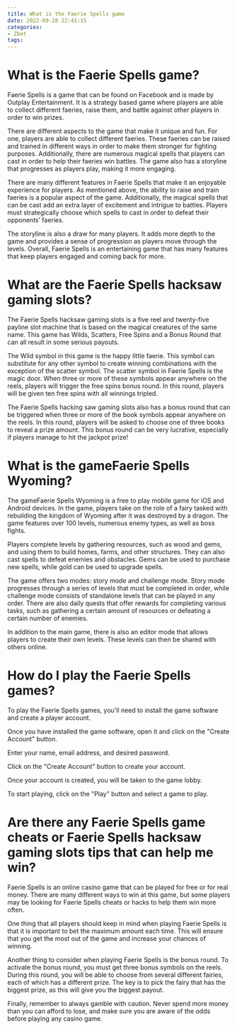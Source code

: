 ```yaml
---
title: What is the Faerie Spells game
date: 2022-09-28 22:41:15
categories:
- Zbet
tags:
---
```



#  What is the Faerie Spells game?

Faerie Spells is a game that can be found on Facebook and is made by Outplay Entertainment. It is a strategy based game where players are able to collect different faeries, raise them, and battle against other players in order to win prizes.

There are different aspects to the game that make it unique and fun. For one, players are able to collect different faeries. These faeries can be raised and trained in different ways in order to make them stronger for fighting purposes. Additionally, there are numerous magical spells that players can cast in order to help their faeries win battles. The game also has a storyline that progresses as players play, making it more engaging.

There are many different features in Faerie Spells that make it an enjoyable experience for players. As mentioned above, the ability to raise and train faeries is a popular aspect of the game. Additionally, the magical spells that can be cast add an extra layer of excitement and intrigue to battles. Players must strategically choose which spells to cast in order to defeat their opponents’ faeries.

The storyline is also a draw for many players. It adds more depth to the game and provides a sense of progression as players move through the levels. Overall, Faerie Spells is an entertaining game that has many features that keep players engaged and coming back for more.

#  What are the Faerie Spells hacksaw gaming slots?

The Faerie Spells hacksaw gaming slots is a five reel and twenty-five payline slot machine that is based on the magical creatures of the same name. This game has Wilds, Scatters, Free Spins and a Bonus Round that can all result in some serious payouts.

The Wild symbol in this game is the happy little faerie. This symbol can substitute for any other symbol to create winning combinations with the exception of the scatter symbol. The scatter symbol in Faerie Spells is the magic door. When three or more of these symbols appear anywhere on the reels, players will trigger the free spins bonus round. In this round, players will be given ten free spins with all winnings tripled.

The Faerie Spells hacking saw gaming slots also has a bonus round that can be triggered when three or more of the book symbols appear anywhere on the reels. In this round, players will be asked to choose one of three books to reveal a prize amount. This bonus round can be very lucrative, especially if players manage to hit the jackpot prize!

#  What is the gameFaerie Spells Wyoming?

The gameFaerie Spells Wyoming is a free to play mobile game for iOS and Android devices. In the game, players take on the role of a fairy tasked with rebuilding the kingdom of Wyoming after it was destroyed by a dragon. The game features over 100 levels, numerous enemy types, as well as boss fights.

Players complete levels by gathering resources, such as wood and gems, and using them to build homes, farms, and other structures. They can also cast spells to defeat enemies and obstacles. Gems can be used to purchase new spells, while gold can be used to upgrade spells.

The game offers two modes: story mode and challenge mode. Story mode progresses through a series of levels that must be completed in order, while challenge mode consists of standalone levels that can be played in any order. There are also daily quests that offer rewards for completing various tasks, such as gathering a certain amount of resources or defeating a certain number of enemies.

In addition to the main game, there is also an editor mode that allows players to create their own levels. These levels can then be shared with others online.

#  How do I play the Faerie Spells games?

To play the Faerie Spells games, you'll need to install the game software and create a player account.

Once you have installed the game software, open it and click on the "Create Account" button.

Enter your name, email address, and desired password.

Click on the "Create Account" button to create your account.

Once your account is created, you will be taken to the game lobby.

To start playing, click on the "Play" button and select a game to play.

#  Are there any Faerie Spells game cheats or Faerie Spells hacksaw gaming slots tips that can help me win?

Faerie Spells is an online casino game that can be played for free or for real money. There are many different ways to win at this game, but some players may be looking for Faerie Spells cheats or hacks to help them win more often.

One thing that all players should keep in mind when playing Faerie Spells is that it is important to bet the maximum amount each time. This will ensure that you get the most out of the game and increase your chances of winning.

Another thing to consider when playing Faerie Spells is the bonus round. To activate the bonus round, you must get three bonus symbols on the reels. During this round, you will be able to choose from several different fairies, each of which has a different prize. The key is to pick the fairy that has the biggest prize, as this will give you the biggest payout.

Finally, remember to always gamble with caution. Never spend more money than you can afford to lose, and make sure you are aware of the odds before playing any casino game.